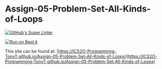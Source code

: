 # Assign-05-Problem-Set-All-Kinds-of-Loops
[![GitHub's Super Linter](https://github.com/CS2O-Programming-TonyT/Assign-05-Problem-Set-All-Kinds-of-Loops/workflows/GitHub's%20Super%20Linter/badge.svg)](https://github.com/CS2O-Programming-TonyT/Assign-05-Problem-Set-All-Kinds-of-Loops/actions)


[![Run on Repl.it](https://repl.it/badge/github/CS2O-Programming-TonyT/Assign-05-Problem-Set-All-Kinds-of-Loops)](https://repl.it/github/CS2O-Programming-TonyT/Assign-05-Problem-Set-All-Kinds-of-Loops)


This site can be found at: [https://ICS2O-Programming-TonyT.github.io/Assign-05-Problem-Set-All-Kinds-of-Loops](https://ICS2O-Programming-TonyT.github.io/Assign-05-Problem-Set-All-Kinds-of-Loops)